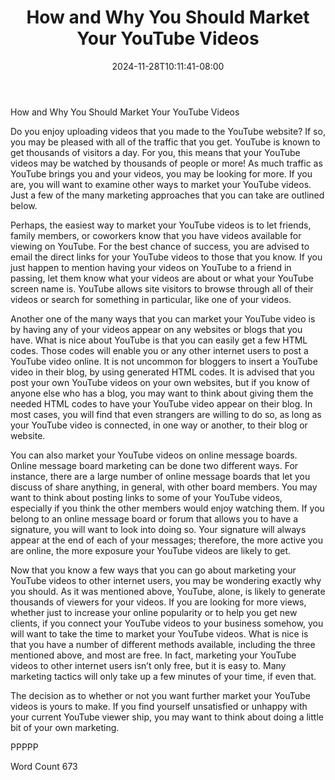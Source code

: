 ﻿---
title: "How and Why You Should Market Your YouTube Videos"
date: 2024-11-28T10:11:41-08:00
description: "YouTube Tips for Web Success"
featured_image: "/images/YouTube.jpg"
tags: ["YouTube"]
---

How and Why You Should Market Your YouTube Videos

Do you enjoy uploading videos that you made to the YouTube website?  If so, you may be pleased with all of the traffic that you get.  YouTube is known to get thousands of visitors a day.  For you, this means that your YouTube videos may be watched by thousands of people or more!  As much traffic as YouTube brings you and your videos, you may be looking for more.  If you are, you will want to examine other ways to market your YouTube videos.  Just a few of the many marketing approaches that you can take are outlined below.  

Perhaps, the easiest way to market your YouTube videos is to let friends, family members, or coworkers know that you have videos available for viewing on YouTube.  For the best chance of success, you are advised to email the direct links for your YouTube videos to those that you know.  If you just happen to mention having your videos on YouTube to a friend in passing, let them know what your videos are about or what your YouTube screen name is.  YouTube allows site visitors to browse through all of their videos or search for something in particular, like one of your videos.  

Another one of the many ways that you can market your YouTube video is by having any of your videos appear on any websites or blogs that you have.  What is nice about YouTube is that you can easily get a few HTML codes.  Those codes will enable you or any other internet users to post a YouTube video online.  It is not uncommon for bloggers to insert a YouTube video in their blog, by using generated HTML codes.  It is advised that you post your own YouTube videos on your own websites, but if you know of anyone else who has a blog, you may want to think about giving them the needed HTML codes to have your YouTube video appear on their blog.  In most cases, you will find that even strangers are willing to do so, as long as your YouTube video is connected, in one way or another, to their blog or website.
 
You can also market your YouTube videos on online message boards.  Online message board marketing can be done two different ways.  For instance, there are a large number of online message boards that let you discuss of share anything, in general, with other board members. You may want to think about posting links to some of your YouTube videos, especially if you think the other members would enjoy watching them.  If you belong to an online message board or forum that allows you to have a signature, you will want to look into doing so.  Your signature will always appear at the end of each of your messages; therefore, the more active you are online, the more exposure your YouTube videos are likely to get.  
	
Now that you know a few ways that you can go about marketing your YouTube videos to other internet users, you may be wondering exactly why you should.  As it was mentioned above, YouTube, alone, is likely to generate thousands of viewers for your videos.  If you are looking for more views, whether just to increase your online popularity or to help you get new clients, if you connect your YouTube videos to your business somehow, you will want to take the time to market your YouTube videos.  What is nice is that you have a number of different methods available, including the three mentioned above, and most are free.  In fact, marketing your YouTube videos to other internet users isn’t only free, but it is easy to.  Many marketing tactics will only take up a few minutes of your time, if even that.
	
The decision as to whether or not you want further market your YouTube videos is yours to make. If you find yourself unsatisfied or unhappy with your current YouTube viewer ship, you may want to think about doing a little bit of your own marketing.

PPPPP

Word Count 673



